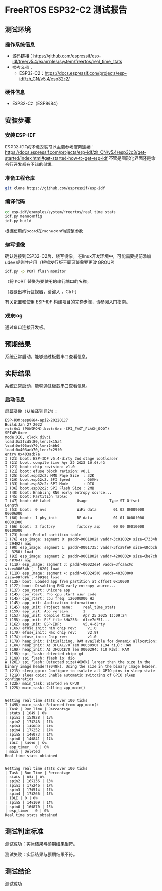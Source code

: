 # FreeRTOS ESP32-C2 测试报告

## 测试环境

### 操作系统信息

- 源码链接：https://github.com/espressif/esp-idf/tree/v5.4/examples/system/freertos/real_time_stats
- 参考文档：
  - ESP32-C2：https://docs.espressif.com/projects/esp-idf/zh_CN/v5.4/esp32c2/

### 硬件信息

- ESP32-C2（ESP8684）

## 安装步骤

### 安装 ESP-IDF

ESP32-IDF的环境安装可以主要参考官网连接：
https://docs.espressif.com/projects/esp-idf/zh_CN/v5.4/esp32c3/get-started/index.html#get-started-how-to-get-esp-idf
不管是图形化界面还是命令行开发都有不错的效果。

### 准备工程仓库

```bash
git clone https://github.com/espressif/esp-idf
```

### 编译代码

```bash
cd esp-idf/examples/system/freertos/real_time_stats
idf.py menuconfig
idf.py build
```

根据使用的board在menuconfig调整参数

### 烧写镜像

确认连接到ESP32-C2后，烧写镜像。
在linux开发环境中，可能需要提前添加 udev 规则并应用（根据发行版不同可能需要更改 GROUP）

```bash
idf.py -p PORT flash monitor
```

（将 PORT 替换为要使用的串行端口的名称。

（要退出串行监视器，请键入 。Ctrl-]

有关配置和使用 ESP-IDF 构建项目的完整步骤，请参阅入门指南。

### 观察log

通过串口连接开发板。

## 预期结果

系统正常启动，能够通过板载串口查看信息。

## 实际结果

系统正常启动，能够通过板载串口查看信息。

### 启动信息

屏幕录像（从编译到启动）：

```log
ESP-ROM:esp8684-api2-20220127
Build:Jan 27 2022
rst:0x1 (POWERON),boot:0xc (SPI_FAST_FLASH_BOOT)
SPIWP:0xee
mode:DIO, clock div:1
load:0x3fcd5c80,len:0x15a4
load:0x403acb70,len:0xbb0
load:0x403aeb70,len:0x29f0
entry 0x403acb7a
I (21) boot: ESP-IDF v5.4-dirty 2nd stage bootloader
I (21) boot: compile time Apr 25 2025 16:09:43
I (21) boot: chip revision: v1.0
I (21) boot: efuse block revision: v0.1
I (25) boot.esp32c2: MMU Page Size  : 32K
I (29) boot.esp32c2: SPI Speed      : 60MHz
I (33) boot.esp32c2: SPI Mode       : DIO
I (36) boot.esp32c2: SPI Flash Size : 2MB
I (40) boot: Enabling RNG early entropy source...
I (45) boot: Partition Table:
I (47) boot: ## Label            Usage          Type ST Offset   Length
I (53) boot:  0 nvs              WiFi data        01 02 00009000 00006000
I (60) boot:  1 phy_init         RF data          01 01 0000f000 00001000
I (66) boot:  2 factory          factory app      00 00 00010000 00100000
I (73) boot: End of partition table
I (76) esp_image: segment 0: paddr=00010020 vaddr=3c010020 size=07334h ( 29492) map
I (90) esp_image: segment 1: paddr=0001735c vaddr=3fca9fe0 size=00cbch (  3260) load
I (92) esp_image: segment 2: paddr=00018020 vaddr=42000020 size=0be7ch ( 48764) map
I (110) esp_image: segment 3: paddr=00023ea4 vaddr=3fcaac9c size=00654h (  1620) load
I (110) esp_image: segment 4: paddr=00024500 vaddr=40380000 size=09fd8h ( 40920) load
I (126) boot: Loaded app from partition at offset 0x10000
I (127) boot: Disabling RNG early entropy source...
I (137) cpu_start: Unicore app
I (145) cpu_start: Pro cpu start user code
I (145) cpu_start: cpu freq: 120000000 Hz
I (145) app_init: Application information:
I (145) app_init: Project name:     real_time_stats
I (150) app_init: App version:      1
I (153) app_init: Compile time:     Apr 25 2025 16:09:24
I (158) app_init: ELF file SHA256:  d1ce7d251...
I (162) app_init: ESP-IDF:          v5.4-dirty
I (166) efuse_init: Min chip rev:     v1.0
I (170) efuse_init: Max chip rev:     v2.99 
I (174) efuse_init: Chip rev:         v1.0
I (178) heap_init: Initializing. RAM available for dynamic allocation:
I (184) heap_init: At 3FCAC270 len 00030900 (194 KiB): RAM
I (190) heap_init: At 3FCDCB70 len 0000294C (10 KiB): RAM
I (196) spi_flash: detected chip: gd
I (198) spi_flash: flash io: dio
W (201) spi_flash: Detected size(4096k) larger than the size in the binary image header(2048k). Using the size in the binary image header.
I (213) sleep_gpio: Configure to isolate all GPIO pins in sleep state
I (219) sleep_gpio: Enable automatic switching of GPIO sleep configuration
I (226) main_task: Started on CPU0
I (226) main_task: Calling app_main()


Getting real time stats over 100 ticks
I (496) main_task: Returned from app_main()
| Task | Run Time | Percentage
| stats | 1049 | 0%
| spin1 | 153928 | 15%
| spin2 | 175248 | 17%
| spin3 | 146080 | 14%
| spin4 | 175252 | 17%
| spin5 | 146073 | 14%
| spin0 | 146841 | 14%
| IDLE | 54990 | 5%
| esp_timer | 0 | 0%
| main | Deleted
Real time stats obtained


Getting real time stats over 100 ticks
| Task | Run Time | Percentage
| stats | 858 | 0%
| spin2 | 165136 | 16%
| spin1 | 175246 | 17%
| spin3 | 170514 | 17%
| spin4 | 175266 | 17%
| IDLE | 0 | 0%
| spin5 | 146109 | 14%
| spin0 | 166870 | 16%
| esp_timer | 0 | 0%
Real time stats obtained

```

## 测试判定标准

测试成功：实际结果与预期结果相符。

测试失败：实际结果与预期结果不符。

## 测试结论

测试成功
